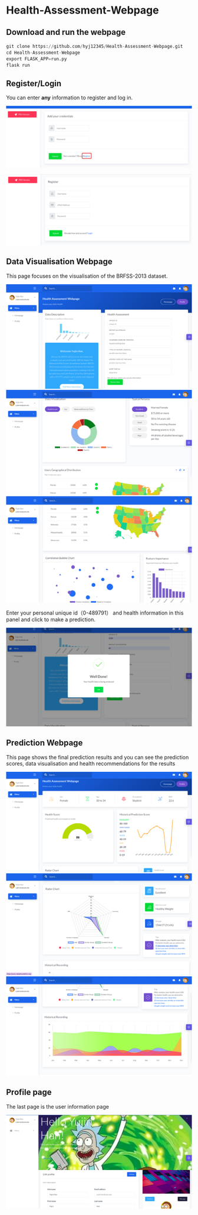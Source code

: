 # Health-Assessment-Webpage


## Download and run the webpage

```python
git clone https://github.com/hyj12345/Health-Assessment-Webpage.git
cd Health-Assessment-Webpage
export FLASK_APP=run.py
flask run
```

## Register/Login

You can enter **any** information to register and log in.



![image-20211031113158927](https://github.com/hyj12345/Health-Assessment-Webpage/blob/main/png/12801640201087_.pic.jpg)


![image-20211031113158927](https://github.com/hyj12345/Health-Assessment-Webpage/blob/main/png/12791640200820_.pic.jpg)


## Data Visualisation Webpage

This page focuses on the visualisation of the BRFSS-2013 dataset.

![image-20211031113158927](https://github.com/hyj12345/Health-Assessment-Webpage/blob/main/png/%E6%88%AA%E5%B1%8F2021-12-22%2014.25.17.png)
![image-20211031113158927](https://github.com/hyj12345/Health-Assessment-Webpage/blob/main/png/%E6%88%AA%E5%B1%8F2021-12-22%2014.25.24.png)
![image-20211031113158927](https://github.com/hyj12345/Health-Assessment-Webpage/blob/main/png/%E6%88%AA%E5%B1%8F2021-12-22%2014.25.31.png)


Enter your personal unique id（0-489791） and health information in this panel and click to make a prediction.


![image-20211031113158927](https://github.com/hyj12345/Health-Assessment-Webpage/blob/main/png/%E6%88%AA%E5%B1%8F2021-12-22%2014.27.14.png)


## Prediction Webpage

This page shows the final prediction results and you can see the prediction scores, data visualisation and health recommendations for the results

![image-20211031113158927](https://github.com/hyj12345/Health-Assessment-Webpage/blob/main/png/%E6%88%AA%E5%B1%8F2021-12-22%2014.27.33.png)
![image-20211031113158927](https://github.com/hyj12345/Health-Assessment-Webpage/blob/main/png/%E6%88%AA%E5%B1%8F2021-12-22%2014.27.40.png)
![image-20211031113158927](https://github.com/hyj12345/Health-Assessment-Webpage/blob/main/png/%E6%88%AA%E5%B1%8F2021-12-22%2014.27.46.png)

## Profile page
The last page is the user information page

![image-20211031113158927](https://github.com/hyj12345/Health-Assessment-Webpage/blob/main/png/%E6%88%AA%E5%B1%8F2021-12-22%2014.27.53.png)



